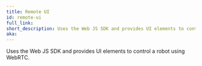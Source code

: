 ```yaml
---
title: Remote UI
id: remote-ui
full_link:
short_description: Uses the Web JS SDK and provides UI elements to control a robot using WebRTC.
aka:
---
```


Uses the Web JS SDK and provides UI elements to control a robot using WebRTC.
